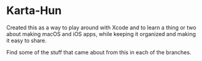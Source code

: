 # Karta-Hun

Created this as a way to play around with Xcode and to learn a thing or two about making macOS and iOS apps, while keeping it organized and making it easy to share.

Find some of the stuff that came about from this in each of the branches. 

